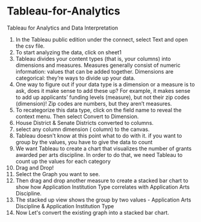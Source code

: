 # Tableau-for-Analytics
Tableau for Analytics and Data Interpretation

1. In the Tableau public edition under the connect, select Text and open the csv file.
2. To start analyzing the data, click on sheet1
3. Tableau divides your content types (that is, your columns) into dimensions and measures. Measures generally consist of numeric information: values that can be added together. Dimensions are categorical: they’re ways to divide up your data.
4. One way to figure out if your data type is a dimension or a measure is to ask, does it make sense to add these up? For example, it makes sense to add up applicants’ funding levels (measure), but not their zip codes (dimension)! Zip codes are numbers, but they aren’t measures.
5. To recategorize this data type, click on the field name to reveal the context menu. Then select Convert to Dimension.
6. House District & Senate Districts converted to columns.
7. select any column dimension ( column) to the canvas.
8. Tableau doesn't know at this point what to do with it. if you want to group by the values, you have to give the data to count
9. We want Tableau to create a chart that visualizes the number of grants awarded per arts discipline. In order to do that, we need Tableau to count up the values for each category
10. Drag and Drop!
11. Select the Graph you want to see.
12. Then drag and drop another measure to create a stacked bar chart to show how Application Institution Type correlates with Application Arts Discipline.
13. The stacked up view shows the group by two values - Application Arts Discipline & Application Institution Type
14. Now Let's convert the existing graph into a stacked bar chart.
   
